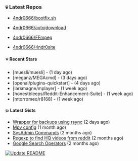 ### :skull:  Latest Repos

- [4ndr0666/bootfix.sh](https://github.com/4ndr0666/bootfix.sh)

- [4ndr0666/autojdownload](https://github.com/4ndr0666/autojdownload)

- [4ndr0666/FFmpeg](https://github.com/4ndr0666/FFmpeg)

- [4ndr0666/4ndr0site](https://github.com/4ndr0666/4ndr0site)


#### ⭐ Recent Stars

- [muesli/muesli] - (1 day ago)
- [meganz/MEGAcmd] - (3 days ago)
- [openai/plugins-quickstart] - (4 days ago)
- [larsmagne/mplayer] - (1 week ago)
- [honestbleeps/Reddit-Enhancement-Suite] - (1 week ago)
- [mtorromeo/r8168] - (1 week ago)

#### :boom: Latest Gists

- [Wrapper for backups using rsync](https://gist.github.com/3362509f90976becb3b1442c29ae6117) (2 days ago)
- [Mpv config](https://gist.github.com/3b374e66eeb82b8d049b9fb70c5f2b16) (1 month ago)
- [SysAdmin Commands](https://gist.github.com/cc2c3e025404fd8c30ffa4bbdf21b26f) (2 months ago)
- [Regexp to find HQ videos from reddit](https://gist.github.com/17861fde61b7e817543c68b552f1658c) (2 months ago)
- [Google Search Operators](https://gist.github.com/2eef7f425e61110e8f1eb2232a918fb9) (2 months ago)

[![Update README](https://github.com/4ndr0666/4ndr0666/actions/workflows/readme-scribe.yml/badge.svg?branch=master)](https://github.com/4ndr0666/4ndr0666/actions/workflows/readme-scribe.yml)

